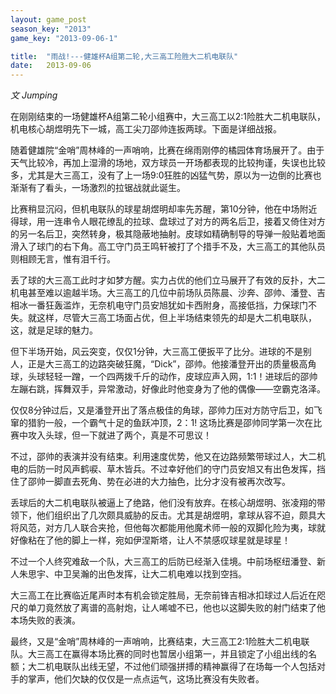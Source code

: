 ```yaml
---
layout: game_post
season_key: "2013"
game_key: "2013-09-06-1"

title:  "雨战!---健雄杯A组第二轮,大三高工险胜大二机电联队"
date:   2013-09-06
---
```


*文 Jumping*

在刚刚结束的一场健雄杯A组第二轮小组赛中，大三高工以2:1险胜大二机电联队，机电核心胡煜明先下一城，高工尖刀邵帅连扳两球。下面是详细战报。

随着健雄院“金哨”周林峰的一声哨响，比赛在绵雨刚停的橘园体育场展开了。由于天气比较冷，再加上湿滑的场地，双方球员一开场都表现的比较拘谨，失误也比较多，尤其是大三高工，没有了上一场9:0狂胜的凶猛气势，原以为一边倒的比赛也渐渐有了看头，一场激烈的拉锯战就此诞生。

比赛稍显沉闷，但机电联队的球星胡煜明却率先苏醒，第10分钟，他在中场附近得球，用一连串令人眼花缭乱的拉球、盘球过了对方的两名后卫，接着又倚住对方的另一名后卫，突然转身，极其隐蔽地抽射。皮球如精确制导的导弹一般贴着地面滑入了球门的右下角。高工守门员王鸣轩被打了个措手不及，大三高工的其他队员则相顾无言，惟有泪千行。

丢了球的大三高工此时才如梦方醒。实力占优的他们立马展开了有效的反扑，大二机电甚至难以逾越半场。大三高工的几位中前场队员陈晨、沙奔、邵帅、潘登、吉相冰一番狂轰滥炸，无奈机电守门员安旭犹如卡西附身，高接低挡，力保球门不失。就这样，尽管大三高工场面占优，但上半场结束领先的却是大二机电联队，这，就是足球的魅力。

但下半场开始，风云突变，仅仅1分钟，大三高工便扳平了比分。进球的不是别人，正是大三高工的边路突破狂魔，“Dick”，邵帅。他接潘登开出的质量极高角球，头球轻轻一蹭，一个四两拨千斤的动作，皮球应声入网，1:1！进球后的邵帅左蹦右跳，挥舞双手，异常激动，好像此时他变身为了他的偶像——空霸克洛泽。

仅仅8分钟过后，又是潘登开出了落点极佳的角球，邵帅力压对方防守后卫，如飞窜的猎豹一般，一个霸气十足的鱼跃冲顶，2：1! 这场比赛是邵帅同学第一次在比赛中攻入头球，但一下就进了两个，真是不可思议！

不过，邵帅的表演并没有结束。利用速度优势，他又在边路频繁带球过人，大二机电的后防一时风声鹤唳、草木皆兵。不过幸好他们的守门员安旭又有出色发挥，挡住了邵帅一脚直去死角、势在必进的大力抽色，比分才没有被再次改写。

丢球后的大二机电联队被逼上了绝路，他们没有放弃。在核心胡煜明、张凌翔的带领下，他们组织出了几次颇具威胁的反击。尤其是胡煜明，拿球从容不迫，颇具大将风范，对方几人联合夹抢，但他每次都能用他魔术师一般的双脚化险为夷，球就好像粘在了他的脚上一样，宛如伊涅斯塔，让人不禁感叹球星就是球星！

不过一个人终究难敌一个队，大三高工的后防已经渐入佳境。中前场枢纽潘登、新人朱思宇、中卫吴瀚的出色发挥，让大二机电难以找到空挡。

大三高工在比赛临近尾声时本有机会锁定胜局，无奈前锋吉相冰扣球过人后近在咫尺的单刀竟然放了离谱的高射炮，让人唏嘘不已，他也以这脚失败的射门结束了他本场失败的表演。

最终，又是“金哨”周林峰的一声哨响，比赛结束，大三高工2:1险胜大二机电联队。大三高工在赢得本场比赛的同时也暂居小组第一，并且锁定了小组出线的名额；大二机电联队出线无望，不过他们顽强拼搏的精神赢得了在场每一个人包括对手的掌声，他们欠缺的仅仅是一点点运气，这场比赛没有失败者。